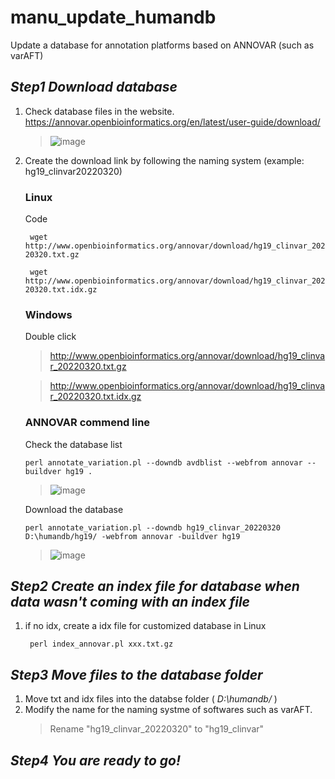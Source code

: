# manu_update_humandb
Update a database for annotation platforms based on ANNOVAR (such as varAFT) 

## *Step1 Download database*

1. Check database files in the website.
   https://annovar.openbioinformatics.org/en/latest/user-guide/download/
   
   > ![image](https://user-images.githubusercontent.com/22020125/223897405-bbf4e4b1-4d57-4927-a11b-a0e9e28250d7.png)

2. Create the download link by following the naming system (example: hg19_clinvar20220320)
   
   ### **Linux**
   
   Code
   
    ` wget http://www.openbioinformatics.org/annovar/download/hg19_clinvar_20220320.txt.gz`
   
    ` wget http://www.openbioinformatics.org/annovar/download/hg19_clinvar_20220320.txt.idx.gz`
   
   ### **Windows**
   
    Double click 
   
    > http://www.openbioinformatics.org/annovar/download/hg19_clinvar_20220320.txt.gz
   
    > http://www.openbioinformatics.org/annovar/download/hg19_clinvar_20220320.txt.idx.gz
   
   ### **ANNOVAR commend line**
    Check the database list
   
    `perl annotate_variation.pl --downdb avdblist --webfrom annovar --buildver hg19 .`
      
    > ![image](https://user-images.githubusercontent.com/22020125/223760457-5cfb099f-3692-47bc-8165-d7b0d33892a8.png)
    
    Download the database
      
    `perl annotate_variation.pl --downdb hg19_clinvar_20220320 D:\humandb/hg19/ -webfrom annovar -buildver hg19`
      
    > ![image](https://user-images.githubusercontent.com/22020125/223760708-4eae0645-8a26-434f-b6e1-70ee09a8a952.png)

## *Step2 Create an index file for database when data wasn't coming with an index file*
1. if no idx, create a idx file for customized database in Linux
   
   ` perl index_annovar.pl xxx.txt.gz`

## *Step3 Move files to the database folder*
1. Move txt and idx files into the databse folder ( *D:\humandb/* )
2. Modify the name for the naming systme of softwares such as varAFT.
   > Rename "hg19_clinvar_20220320" to "hg19_clinvar"

## *Step4 You are ready to go!*

